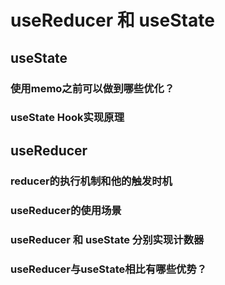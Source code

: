 # useReducer 和 useState

## useState

### 使用memo之前可以做到哪些优化？

### useState Hook实现原理

## useReducer

### reducer的执行机制和他的触发时机

### useReducer的使用场景

### useReducer 和 useState 分别实现计数器

### useReducer与useState相比有哪些优势？